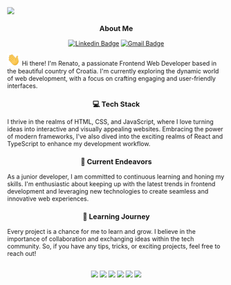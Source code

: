 <img src="assets/hello.gif" align="center" />

<h3 align="center">About Me</h3>

<div align="center">
  
[![Linkedin Badge](https://img.shields.io/badge/-RenoCodes-blue?style=flat-square&logo=Linkedin&logoColor=white&link=https://www.linkedin.com/in/renatolulic/)](https://www.linkedin.com/in/renatolulic/)
[![Gmail Badge](https://img.shields.io/badge/-reno.lulic94@gmail.com-c14438?style=flat-square&logo=Gmail&logoColor=white&link=mailto:reno.lulic94@gmail.com)](mailto:reno.lulic94@gmail.com)
</div>


<img src="https://raw.githubusercontent.com/ABSphreak/ABSphreak/master/gifs/Hi.gif" width="30px"> Hi there! I'm Renato, a passionate Frontend Web Developer based in the beautiful country of Croatia. I'm currently exploring the dynamic world of web development, with a focus on crafting engaging and user-friendly interfaces.

<h3 align="center">💻 Tech Stack</h3>

I thrive in the realms of HTML, CSS, and JavaScript, where I love turning ideas into interactive and visually appealing websites. Embracing the power of modern frameworks, I've also dived into the exciting realms of React and TypeScript to enhance my development workflow.

<h3 align="center">🚀 Current Endeavors</h3>

As a junior developer, I am committed to continuous learning and honing my skills. I'm enthusiastic about keeping up with the latest trends in frontend development and leveraging new technologies to create seamless and innovative web experiences.

<h3 align="center">🌱 Learning Journey</h3>

Every project is a chance for me to learn and grow. I believe in the importance of collaboration and exchanging ideas within the tech community. So, if you have any tips, tricks, or exciting projects, feel free to reach out!

<br/>

<div align="center">
  <img src="https://cdn.jsdelivr.net/gh/devicons/devicon/icons/html5/html5-original.svg" style="width: 10%"/>
  <img src="https://cdn.jsdelivr.net/gh/devicons/devicon/icons/css3/css3-original.svg" style="width: 10%"/>
  <img src="https://cdn.jsdelivr.net/gh/devicons/devicon/icons/javascript/javascript-original.svg" style="width: 10%"/>
  <img src="https://cdn.jsdelivr.net/gh/devicons/devicon/icons/react/react-original.svg" style="width: 10%"/>
  <img src="https://cdn.jsdelivr.net/gh/devicons/devicon/icons/typescript/typescript-original.svg" style="width: 10%"/>
  <img src="https://cdn.jsdelivr.net/gh/devicons/devicon/icons/wordpress/wordpress-original.svg" style="width: 10%"/>

</div>
